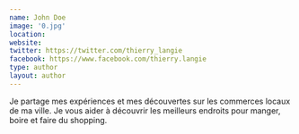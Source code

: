 ```yaml
---
name: John Doe
image: '0.jpg'
location:
website:
twitter: https://twitter.com/thierry_langie
facebook: https://www.facebook.com/thierry.langie
type: author
layout: author
---
```

Je partage mes expériences et mes découvertes sur les commerces locaux de ma ville. Je vous aider à découvrir les meilleurs endroits pour manger, boire et faire du shopping.